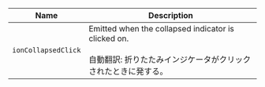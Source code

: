 | Name                | Description                                                                                                                   |
| ------------------- | ----------------------------------------------------------------------------------------------------------------------------- |
| `ionCollapsedClick` | Emitted when the collapsed indicator is clicked on.<br /><br />自動翻訳: 折りたたみインジケータがクリックされたときに発する。 |
